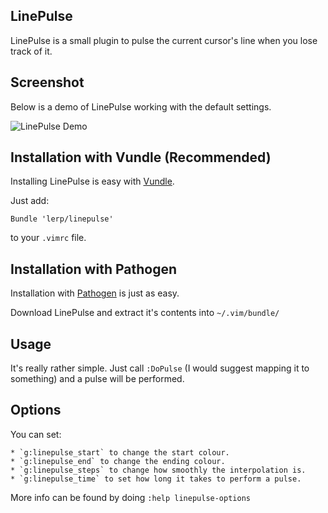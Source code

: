 ## LinePulse

LinePulse is a small plugin to pulse the current cursor's line when you lose
track of it.

## Screenshot

Below is a demo of LinePulse working with the default settings.

![LinePulse Demo](https://github.com/lerp/linepulse/raw/master/resources/example.gif)

## Installation with Vundle (Recommended)

Installing LinePulse is easy with [Vundle](https://github.com/gmarik/vundle).

Just add:

    Bundle 'lerp/linepulse'

to your `.vimrc` file.

## Installation with Pathogen

Installation with [Pathogen](https://github.com/tpope/vim-pathogen) is just as
easy.

Download LinePulse and extract it's contents into `~/.vim/bundle/`

## Usage

It's really rather simple. Just call `:DoPulse` (I would suggest mapping it to
something) and a pulse will be performed.

## Options

You can set:

    * `g:linepulse_start` to change the start colour.
    * `g:linepulse_end` to change the ending colour.
    * `g:linepulse_steps` to change how smoothly the interpolation is.
    * `g:linepulse_time` to set how long it takes to perform a pulse.

More info can be found by doing `:help linepulse-options`


